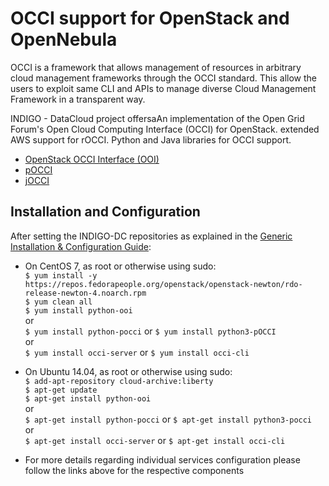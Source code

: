 # OCCI support for OpenStack and OpenNebula

OCCI is a framework that allows management of resources in arbitrary cloud management frameworks through the OCCI standard.
This allow the users to exploit same CLI and APIs to manage diverse Cloud Management Framework in a transparent way.  

INDIGO - DataCloud project offersaAn implementation of the Open Grid Forum's Open Cloud Computing Interface (OCCI) for OpenStack. 
extended AWS support for rOCCI. Python and Java libraries for OCCI support.

* [OpenStack OCCI Interface (OOI)](ooi2.md)
* [pOCCI](pocci2.md)
* [jOCCI](jocci2.md)

<a id="install"></a>
## Installation and Configuration

After setting the INDIGO-DC repositories as explained in the
[Generic Installation & Configuration Guide](../generic_installation_and_configuration_guide_1.md):

* On CentOS 7, as root or otherwise using sudo:<br>
  ```$ yum install -y https://repos.fedorapeople.org/openstack/openstack-newton/rdo-release-newton-4.noarch.rpm```<br>
  ```$ yum clean all```<br>
  ```$ yum install python-ooi```<br>
  or<br>
  ```$ yum install python-pocci``` or ```$ yum install python3-pOCCI```<br>
or<br>
  ```$ yum install occi-server``` or ```$ yum install occi-cli```<br>
  
* On Ubuntu 14.04, as root or otherwise using sudo:<br>
  ```$ add-apt-repository cloud-archive:liberty```<br>
  ```$ apt-get update```<br>
  ```$ apt-get install python-ooi```<br>
  or<br>
  ```$ apt-get install python-pocci``` or ```$ apt-get install python3-pocci```<br>
  or<br>
  ```$ apt-get install occi-server``` or ```$ apt-get install occi-cli```<br>

* For more details regarding individual services configuration please follow the links above for the respective components
